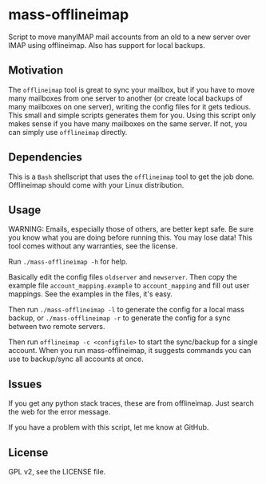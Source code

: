 # mass-offlineimap
Script to move manyIMAP mail accounts from an old to a new server over IMAP using offlineimap. Also has support for local backups.


## Motivation

The `offlineimap` tool is great to sync your mailbox, but if you have to move many mailboxes from one server to another (or create local backups of many mailboxes on one server), writing the config files for it gets tedious. This small and simple scripts generates them for you. Using this script only makes sense if you have many mailboxes on the same server. If not, you can simply use `offlineimap` directly.

## Dependencies

This is a `Bash` shellscript that uses the `offlineimap` tool to get the job done. Offlineimap should come with your Linux distribution.

## Usage

WARNING: Emails, especially those of others, are better kept safe. Be sure you know what you are doing before running this. You may lose data! This tool comes without any warranties, see the license.

Run `./mass-offlineimap -h` for help.

Basically edit the config files `oldserver` and `newserver`. Then copy the example file `account_mapping.example` to `account_mapping` and fill out user mappings. See the examples in the files, it's easy.

Then run `./mass-offlineimap -l` to generate the config for a local mass backup, or `./mass-offlineimap -r` to generate the config for a sync between two remote servers.

Then run `offlineimap -c <configfile>` to start the sync/backup for a single account. When you run mass-offlineimap, it suggests commands you can use to backup/sync all accounts at once.

## Issues

If you get any python stack traces, these are from offlineimap. Just search the web for the error message.

If you have a problem with this script, let me know at GitHub.

## License

GPL v2, see the LICENSE file.
